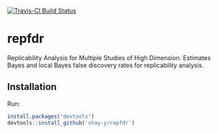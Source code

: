 [![Travis-CI Build Status](https://travis-ci.org/shay-y/repfdr.png?branch=master)](https://travis-ci.org/shay-y/repfdr)

# repfdr
Replicability Analysis for Multiple Studies of High Dimension. Estimates Bayes and local Bayes false discovery rates for replicability analysis.

## Installation

Run:

```r
install.packages("devtools")
devtools::install_github('shay-y/repfdr')
```
